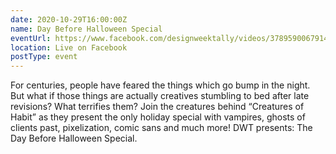 ```yaml
---
date: 2020-10-29T16:00:00Z
name: Day Before Halloween Special
eventUrl: https://www.facebook.com/designweektally/videos/378959006791429
location: Live on Facebook
postType: event
---
```

For centuries, people have feared the things which go bump in the night. But what if those things are actually creatives stumbling to bed after late revisions? What terrifies them? Join the creatures behind “Creatures of Habit” as they present the only holiday special with vampires, ghosts of clients past, pixelization, comic sans and much more! DWT presents: The Day Before Halloween Special.
